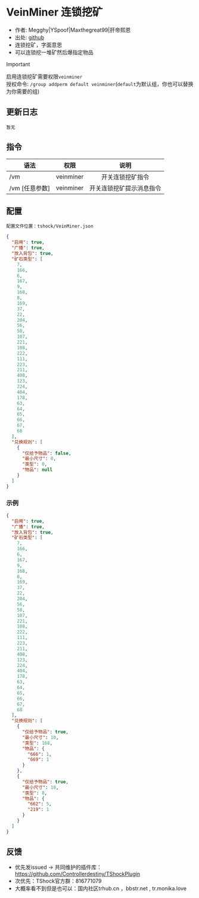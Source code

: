 # VeinMiner 连锁挖矿

- 作者: Megghy|YSpoof|Maxthegreat99|肝帝熙恩
- 出处: [github](https://github.com/Maxthegreat99/TSHockVeinMiner)
- 连锁挖矿，字面意思
- 可以连锁挖一堆矿然后爆指定物品
  
> [!IMPORTANT]
> 启用连锁挖矿需要权限`veinminer`  
> 授权命令: `/group addperm default veinminer`(`default`为默认组，你也可以替换为你需要的组)  
## 更新日志

```
暂无
```

## 指令

| 语法           |        权限         |   说明   |
| -------------- | :-----------------: | :------: |
| /vm |  veinminer  | 开关连锁挖矿指令|
| /vm [任意参数]|  veinminer  | 开关连锁挖矿提示消息指令|

## 配置
    配置文件位置：tshock/VeinMiner.json
```json
{
  "启用": true,
  "广播": true,
  "放入背包": true,
  "矿石类型": [
    7,
    166,
    6,
    167,
    9,
    168,
    8,
    169,
    37,
    22,
    204,
    56,
    58,
    107,
    221,
    108,
    222,
    111,
    223,
    211,
    408,
    123,
    224,
    404,
    178,
    63,
    64,
    65,
    66,
    67,
    68
  ],
  "兑换规则": [
    {
      "仅给予物品": false,
      "最小尺寸": 0,
      "类型": 0,
      "物品": null
    }
  ]
}
```
### 示例
```json
{
  "启用": true,
  "广播": true,
  "放入背包": true,
  "矿石类型": [
    7,
    166,
    6,
    167,
    9,
    168,
    8,
    169,
    37,
    22,
    204,
    56,
    58,
    107,
    221,
    108,
    222,
    111,
    223,
    211,
    408,
    123,
    224,
    404,
    178,
    63,
    64,
    65,
    66,
    67,
    68
  ],
  "兑换规则": [
    {
      "仅给予物品": true,
      "最小尺寸": 10,
      "类型": 168,
      "物品": {
        "666": 1,
        "669": 1
      }
    },
    {
      "仅给予物品": true,
      "最小尺寸": 10,
      "类型": 8,
      "物品": {
        "662": 5,
        "219": 1
      }
    }
  ]
}
```


## 反馈
- 优先发issued -> 共同维护的插件库：https://github.com/Controllerdestiny/TShockPlugin
- 次优先：TShock官方群：816771079
- 大概率看不到但是也可以：国内社区trhub.cn ，bbstr.net , tr.monika.love
